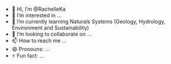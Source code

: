 - 👋 Hi, I’m @RachelleKa
- 👀 I’m interested in ...
- 🌱 I’m currently learning Naturals Systems (Geology, Hydrology, Environment and Sustainability) 
- 💞️ I’m looking to collaborate on ...
- 📫 How to reach me ...
- 😄 Pronouns: ...
- ⚡ Fun fact: ...

<!---
RachelleKa/RachelleKa is a ✨ special ✨ repository because its `README.md` (this file) appears on your GitHub profile.
You can click the Preview link to take a look at your changes.
--->
